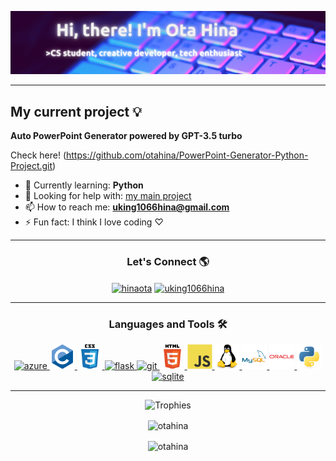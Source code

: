 ![Header](./github_banner_profile.png)

---

## My current project 💡

**Auto PowerPoint Generator powered by GPT-3.5 turbo**

Check here! (https://github.com/otahina/PowerPoint-Generator-Python-Project.git)

- 🌱 Currently learning: **Python**
- 🤝 Looking for help with: [my main project](https://github.com/otahina/PowerPoint-Generator-Python-Project.git)
- 📫 How to reach me: **uking1066hina@gmail.com**
- ⚡ Fun fact: I think I love coding ♡

---

<h3 align="center">Let's Connect 🌎</h3>

<p align="center">
  <a href="https://linkedin.com/in/hina-ota" target="_blank"><img align="center" src="https://raw.githubusercontent.com/rahuldkjain/github-profile-readme-generator/master/src/images/icons/Social/linked-in-alt.svg" alt="hinaota" height="30" width="40" /></a>
  <a href="https://www.leetcode.com/uking1066hina" target="_blank"><img align="center" src="https://raw.githubusercontent.com/rahuldkjain/github-profile-readme-generator/master/src/images/icons/Social/leet-code.svg" alt="uking1066hina" height="30" width="40" /></a>
</p>

---

<h3 align="center">Languages and Tools 🛠</h3>

<p align="center">
  <a href="https://azure.microsoft.com/en-in/" target="_blank"> <img src="https://www.vectorlogo.zone/logos/microsoft_azure/microsoft_azure-icon.svg" alt="azure" width="40" height="40"/> </a> 
  <a href="https://www.cprogramming.com/" target="_blank"> <img src="https://raw.githubusercontent.com/devicons/devicon/master/icons/c/c-original.svg" alt="c" width="40" height="40"/> </a> 
  <a href="https://www.w3schools.com/css/" target="_blank"> <img src="https://raw.githubusercontent.com/devicons/devicon/master/icons/css3/css3-original-wordmark.svg" alt="css3" width="40" height="40"/> </a> 
  <a href="https://flask.palletsprojects.com/" target="_blank"> <img src="https://www.vectorlogo.zone/logos/pocoo_flask/pocoo_flask-icon.svg" alt="flask" width="40" height="40"/> </a> 
  <a href="https://git-scm.com/" target="_blank"> <img src="https://www.vectorlogo.zone/logos/git-scm/git-scm-icon.svg" alt="git" width="40" height="40"/> </a> 
  <a href="https://www.w3.org/html/" target="_blank"> <img src="https://raw.githubusercontent.com/devicons/devicon/master/icons/html5/html5-original-wordmark.svg" alt="html5" width="40" height="40"/> </a> 
  <a href="https://developer.mozilla.org/en-US/docs/Web/JavaScript" target="_blank"> <img src="https://raw.githubusercontent.com/devicons/devicon/master/icons/javascript/javascript-original.svg" alt="javascript" width="40" height="40"/> </a> 
  <a href="https://www.linux.org/" target="_blank"> <img src="https://raw.githubusercontent.com/devicons/devicon/master/icons/linux/linux-original.svg" alt="linux" width="40" height="40"/> </a> 
  <a href="https://www.mysql.com/" target="_blank"> <img src="https://raw.githubusercontent.com/devicons/devicon/master/icons/mysql/mysql-original-wordmark.svg" alt="mysql" width="40" height="40"/> </a> 
  <a href="https://www.oracle.com/" target="_blank"> <img src="https://raw.githubusercontent.com/devicons/devicon/master/icons/oracle/oracle-original.svg" alt="oracle" width="40" height="40"/> </a> 
  <a href="https://www.python.org" target="_blank"> <img src="https://raw.githubusercontent.com/devicons/devicon/master/icons/python/python-original.svg" alt="python" width="40" height="40"/> </a> 
  <a href="https://www.sqlite.org/" target="_blank"> <img src="https://www.vectorlogo.zone/logos/sqlite/sqlite-icon.svg" alt="sqlite" width="40" height="40"/> </a> 
</p>

---

<p align="center">
  <img src="https://github-profile-trophy.vercel.app/?username=otahina&theme=dracula" alt="Trophies" />
</p>

<p align="center">
  <img align="center" src="https://github-readme-stats.vercel.app/api/top-langs?username=otahina&show_icons=true&locale=en&layout=compact" alt="otahina" />
</p>

<p align="center">
  <img align="center" src="https://github-readme-stats.vercel.app/api?username=otahina&show_icons=true&locale=en" alt="otahina" />
</p>



